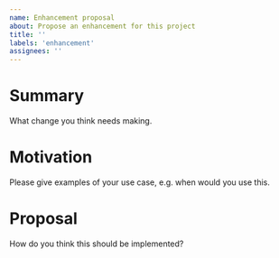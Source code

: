 ```yaml
---
name: Enhancement proposal
about: Propose an enhancement for this project
title: ''
labels: 'enhancement'
assignees: ''
---
```

# Summary

What change you think needs making.

# Motivation

Please give examples of your use case, e.g. when would you use this.

# Proposal

How do you think this should be implemented?
